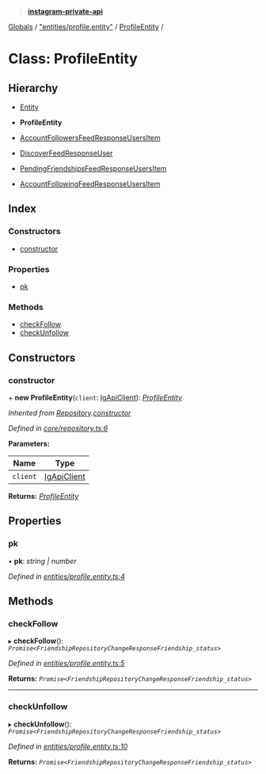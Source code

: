 > **[instagram-private-api](../README.md)**

[Globals](../globals.md) / ["entities/profile.entity"](../modules/_entities_profile_entity_.md) / [ProfileEntity](_entities_profile_entity_.profileentity.md) /

# Class: ProfileEntity

## Hierarchy

  * [Entity](_core_entity_.entity.md)

  * **ProfileEntity**

  * [AccountFollowersFeedResponseUsersItem](_responses_account_followers_feed_response_.accountfollowersfeedresponseusersitem.md)

  * [DiscoverFeedResponseUser](_responses_discover_feed_response_.discoverfeedresponseuser.md)

  * [PendingFriendshipsFeedResponseUsersItem](_responses_account_friendships_feed_response_.pendingfriendshipsfeedresponseusersitem.md)

  * [AccountFollowingFeedResponseUsersItem](_responses_account_following_feed_response_.accountfollowingfeedresponseusersitem.md)

## Index

### Constructors

* [constructor](_entities_profile_entity_.profileentity.md#constructor)

### Properties

* [pk](_entities_profile_entity_.profileentity.md#pk)

### Methods

* [checkFollow](_entities_profile_entity_.profileentity.md#checkfollow)
* [checkUnfollow](_entities_profile_entity_.profileentity.md#checkunfollow)

## Constructors

###  constructor

\+ **new ProfileEntity**(`client`: [IgApiClient](_core_client_.igapiclient.md)): *[ProfileEntity](_entities_profile_entity_.profileentity.md)*

*Inherited from [Repository](_core_repository_.repository.md).[constructor](_core_repository_.repository.md#constructor)*

*Defined in [core/repository.ts:6](https://github.com/Nerixyz/instagram-private-api/blob/e5037ee/src/core/repository.ts#L6)*

**Parameters:**

Name | Type |
------ | ------ |
`client` | [IgApiClient](_core_client_.igapiclient.md) |

**Returns:** *[ProfileEntity](_entities_profile_entity_.profileentity.md)*

## Properties

###  pk

• **pk**: *string | number*

*Defined in [entities/profile.entity.ts:4](https://github.com/Nerixyz/instagram-private-api/blob/e5037ee/src/entities/profile.entity.ts#L4)*

## Methods

###  checkFollow

▸ **checkFollow**(): *`Promise<FriendshipRepositoryChangeResponseFriendship_status>`*

*Defined in [entities/profile.entity.ts:5](https://github.com/Nerixyz/instagram-private-api/blob/e5037ee/src/entities/profile.entity.ts#L5)*

**Returns:** *`Promise<FriendshipRepositoryChangeResponseFriendship_status>`*

___

###  checkUnfollow

▸ **checkUnfollow**(): *`Promise<FriendshipRepositoryChangeResponseFriendship_status>`*

*Defined in [entities/profile.entity.ts:10](https://github.com/Nerixyz/instagram-private-api/blob/e5037ee/src/entities/profile.entity.ts#L10)*

**Returns:** *`Promise<FriendshipRepositoryChangeResponseFriendship_status>`*